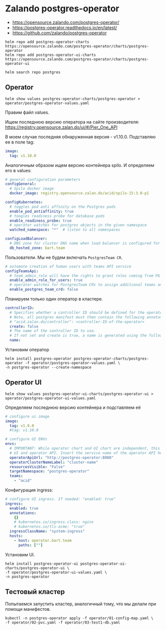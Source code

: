 # Zalando postgres-operator

* https://opensource.zalando.com/postgres-operator/
* https://postgres-operator.readthedocs.io/en/latest/
* https://github.com/zalando/postgres-operator

```shell
helm repo add postgres-operator-charts https://opensource.zalando.com/postgres-operator/charts/postgres-operator
helm repo add postgres-operator-ui-charts https://opensource.zalando.com/postgres-operator/charts/postgres-operator-ui
```

```shell
helm search repo postgres
```

## Operator

```shell
helm show values postgres-operator-charts/postgres-operator > operator/postgres-operator-values.yaml
```

Правим файл values.

Ищем последнюю версию оператора на сайте производителя:  
https://registry.opensource.zalan.do/ui/#/Pier_One_API

В моем случае последняя обнаруженная версия - v1.10.0. Подставляю ее в поле tag:

```yaml
image:
  tag: v1.10.0
```

Аналогичным образом ищем версию контейнера spilo. И определяем его в values:

```yaml
# general configuration parameters
configGeneral:
  # Spilo docker image
  docker_image: registry.opensource.zalan.do/acid/spilo-15:3.0-p1

configKubernetes:
  # toggles pod anti affinity on the Postgres pods
  enable_pod_antiaffinity: true
  # toogles readiness probe for database pods
  enable_readiness_probe: true
  # operator watches for postgres objects in the given namespace
  watched_namespace: "*"  # listen to all namespaces

configLoadBalancer:
  # DNS zone for cluster DNS name when load balancer is configured for cluster
  db_hosted_zone: bart.team
```

Пользователи. Мы не будем включать `PostgresTeam CR`.

```yaml
# automate creation of human users with teams API service
configTeamsApi:
  # team_admin_role will have the rights to grant roles coming from PG manifests
  enable_admin_role_for_users: true
  # operator watches for PostgresTeam CRs to assign additional teams and members to clusters
  enable_postgres_team_crd: false
```

Планируем только один оператор в кластере.

```yaml
controllerID:
  # Specifies whether a controller ID should be defined for the operator
  # Note, all postgres manifest must then contain the following annotation to be found by this operator
  # "acid.zalan.do/controller": <controller-ID-of-the-operator>
  create: false
  # The name of the controller ID to use.
  # If not set and create is true, a name is generated using the fullname template
  name:
```

Установим оператор

```shell
helm install postgres-operator postgres-operator-charts/postgres-operator -f operator/postgres-operator-values.yaml \
-n postgres-operator --create-namespace
```

## Operator UI

```shell
helm show values postgres-operator-ui-charts/postgres-operator-ui > operator/postgres-operator-ui-values.yaml
```

Определяем последнюю версию контейнера и подставляем её 

```yaml
# configure ui image
image:
  tag: v1.9.0
  #tag: v1.10.0
```

```yaml
# configure UI ENVs
envs:
  # IMPORTANT: While operator chart and UI chart are independent, this is the interface between
  # UI and operator API. Insert the service name of the operator API here!
  operatorApiUrl: "http://postgres-operator:8080"
  operatorClusterNameLabel: "cluster-name"
  resourcesVisible: "False"
  targetNamespace: "postgres-operator"
  teams:
    - "acid"
```

Конфигурация ingress:

```yaml
# configure UI ingress. If needed: "enabled: true"
ingress:
  enabled: true
  annotations:
    {}
    # kubernetes.io/ingress.class: nginx
    # kubernetes.io/tls-acme: "true"
  ingressClassName: "system-ingress"
  hosts:
    - host: operator.bart.team
      paths: [""]
```

Установим UI.

```shell
helm install postgres-operator-ui postgres-operator-ui-charts/postgres-operator-ui \
-f operator/postgres-operator-ui-values.yaml \
-n postgres-operator
```

## Тестовый кластер

Попытаемся запустить кластер, аналогичный тому, что мы делали при помощи манифестов.

```shell
kubectl -n postgres-operator apply -f operator/01-config-map.yaml \
-f operator/02-pvc.yaml -f operator/03-test1-db.yaml
```